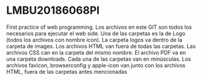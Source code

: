 # LMBU20186068PI
First practice of web programming.
Los archivos en este GIT son todos los necesarios para ejecutar el web side.
Una de las carpetas es la de Logo (todos los archivos con nombre icon).
La carpeta logos va dentro de la carpeta de images.
Los archivos HTML van fuera de todas las carpetas.
Las archivos CSS can en la carpeta del mismo nombre.
El archivo PDF va en una carpeta downloads.
Cada una de las carpetas van en minúsculas.
Los archivos favicon, browserconfig y apple-icon van junto con los archivos HTML, fuera de las carpetas antes mencionadas
